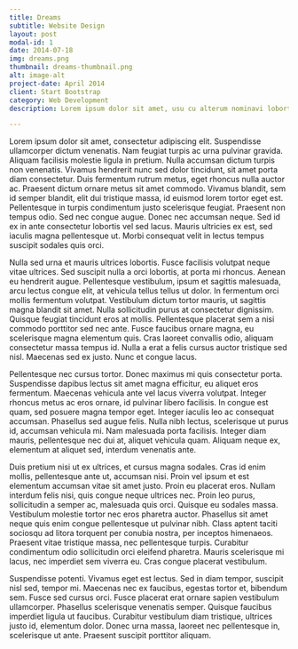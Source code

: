 ```yaml
---
title: Dreams
subtitle: Website Design
layout: post
modal-id: 1
date: 2014-07-18
img: dreams.png
thumbnail: dreams-thumbnail.png
alt: image-alt
project-date: April 2014
client: Start Bootstrap
category: Web Development
description: Lorem ipsum dolor sit amet, usu cu alterum nominavi lobortis. At duo novum diceret. Tantas apeirian vix et, usu sanctus postulant inciderint ut, populo diceret necessitatibus in vim. Cu eum dicam feugiat noluisse.

---
```


Lorem ipsum dolor sit amet, consectetur adipiscing elit. Suspendisse ullamcorper dictum venenatis. Nam feugiat turpis ac urna pulvinar gravida. Aliquam facilisis molestie ligula in pretium. Nulla accumsan dictum turpis non venenatis. Vivamus hendrerit nunc sed dolor tincidunt, sit amet porta diam consectetur. Duis fermentum rutrum metus, eget rhoncus nulla auctor ac. Praesent dictum ornare metus sit amet commodo. Vivamus blandit, sem id semper blandit, elit dui tristique massa, id euismod lorem tortor eget est. Pellentesque in turpis condimentum justo scelerisque feugiat. Praesent non tempus odio. Sed nec congue augue. Donec nec accumsan neque. Sed id ex in ante consectetur lobortis vel sed lacus. Mauris ultricies ex est, sed iaculis magna pellentesque ut. Morbi consequat velit in lectus tempus suscipit sodales quis orci.

Nulla sed urna et mauris ultrices lobortis. Fusce facilisis volutpat neque vitae ultrices. Sed suscipit nulla a orci lobortis, at porta mi rhoncus. Aenean eu hendrerit augue. Pellentesque vestibulum, ipsum et sagittis malesuada, arcu lectus congue elit, at vehicula tellus tellus ut dolor. In fermentum orci mollis fermentum volutpat. Vestibulum dictum tortor mauris, ut sagittis magna blandit sit amet. Nulla sollicitudin purus at consectetur dignissim. Quisque feugiat tincidunt eros at mollis. Pellentesque placerat sem a nisi commodo porttitor sed nec ante. Fusce faucibus ornare magna, eu scelerisque magna elementum quis. Cras laoreet convallis odio, aliquam consectetur massa tempus id. Nulla a erat a felis cursus auctor tristique sed nisl. Maecenas sed ex justo. Nunc et congue lacus.

Pellentesque nec cursus tortor. Donec maximus mi quis consectetur porta. Suspendisse dapibus lectus sit amet magna efficitur, eu aliquet eros fermentum. Maecenas vehicula ante vel lacus viverra volutpat. Integer rhoncus metus ac eros ornare, id pulvinar libero facilisis. In congue est quam, sed posuere magna tempor eget. Integer iaculis leo ac consequat accumsan. Phasellus sed augue felis. Nulla nibh lectus, scelerisque ut purus id, accumsan vehicula mi. Nam malesuada porta facilisis. Integer diam mauris, pellentesque nec dui at, aliquet vehicula quam. Aliquam neque ex, elementum at aliquet sed, interdum venenatis ante.

Duis pretium nisi ut ex ultrices, et cursus magna sodales. Cras id enim mollis, pellentesque ante ut, accumsan nisi. Proin vel ipsum et est elementum accumsan vitae sit amet justo. Proin eu placerat eros. Nullam interdum felis nisi, quis congue neque ultrices nec. Proin leo purus, sollicitudin a semper ac, malesuada quis orci. Quisque eu sodales massa. Vestibulum molestie tortor nec eros pharetra auctor. Phasellus sit amet neque quis enim congue pellentesque ut pulvinar nibh. Class aptent taciti sociosqu ad litora torquent per conubia nostra, per inceptos himenaeos. Praesent vitae tristique massa, nec pellentesque turpis. Curabitur condimentum odio sollicitudin orci eleifend pharetra. Mauris scelerisque mi lacus, nec imperdiet sem viverra eu. Cras congue placerat vestibulum.

Suspendisse potenti. Vivamus eget est lectus. Sed in diam tempor, suscipit nisl sed, tempor mi. Maecenas nec ex faucibus, egestas tortor et, bibendum sem. Fusce sed cursus orci. Fusce placerat erat ornare sapien vestibulum ullamcorper. Phasellus scelerisque venenatis semper. Quisque faucibus imperdiet ligula ut faucibus. Curabitur vestibulum diam tristique, ultrices justo id, elementum dolor. Donec urna massa, laoreet nec pellentesque in, scelerisque ut ante. Praesent suscipit porttitor aliquam.